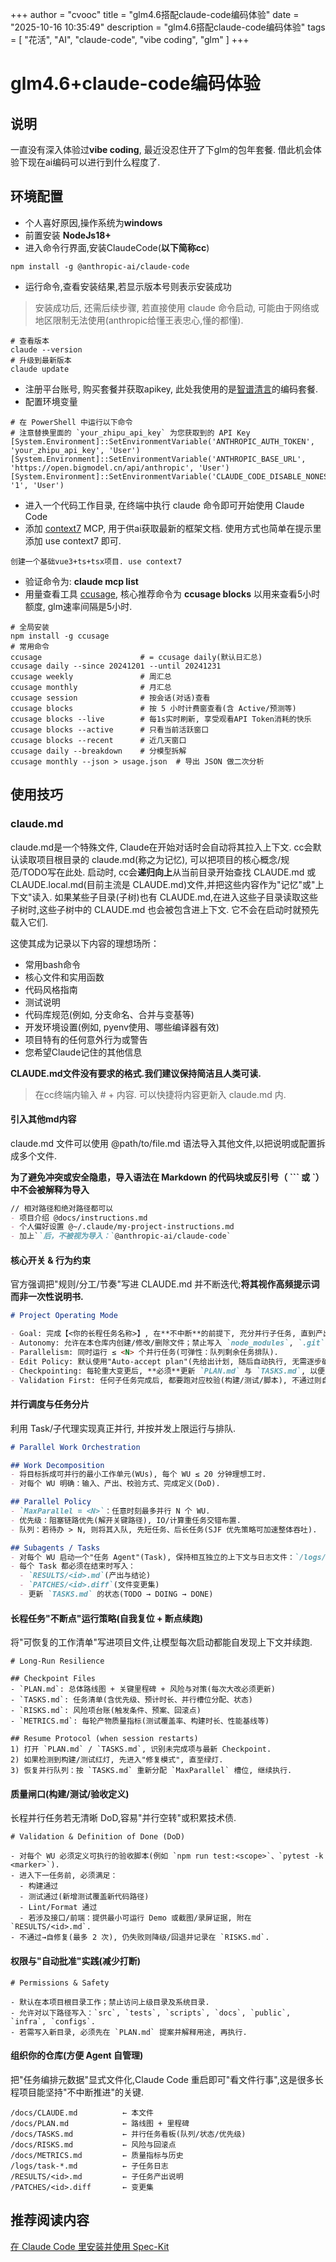 +++
author = "cvooc"
title = "glm4.6搭配claude-code编码体验"
date = "2025-10-16 10:35:49"
description = "glm4.6搭配claude-code编码体验"
tags = [
    "花活",
    "AI",
    "claude-code",
    "vibe coding",
    "glm"
]
+++

# glm4.6+claude-code编码体验

## 说明

一直没有深入体验过**vibe coding**, 最近没忍住开了下glm的包年套餐. 借此机会体验下现在ai编码可以进行到什么程度了.

## 环境配置

- 个人喜好原因,操作系统为**windows**
- 前置安装 **NodeJs18+**
- 进入命令行界面,安装ClaudeCode(**以下简称cc**)

```shell
npm install -g @anthropic-ai/claude-code
```

- 运行命令,查看安装结果,若显示版本号则表示安装成功

> 安装成功后, 还需后续步骤, 若直接使用 claude 命令启动, 可能由于网络或地区限制无法使用(anthropic给懂王表忠心,懂的都懂).

```shell
# 查看版本
claude --version
# 升级到最新版本
claude update
```

- 注册平台账号, 购买套餐并获取apikey, 此处我使用的是[智谱清言](https://bigmodel.cn/claude-code)的编码套餐.
- 配置环境变量

```shell
# 在 PowerShell 中运行以下命令
# 注意替换里面的 `your_zhipu_api_key` 为您获取到的 API Key
[System.Environment]::SetEnvironmentVariable('ANTHROPIC_AUTH_TOKEN', 'your_zhipu_api_key', 'User')
[System.Environment]::SetEnvironmentVariable('ANTHROPIC_BASE_URL', 'https://open.bigmodel.cn/api/anthropic', 'User')
[System.Environment]::SetEnvironmentVariable('CLAUDE_CODE_DISABLE_NONESSENTIAL_TRAFFIC', '1', 'User')
```

- 进入一个代码工作目录, 在终端中执行 claude 命令即可开始使用 Claude Code
- 添加 [context7](https://github.com/upstash/context7) MCP, 用于供ai获取最新的框架文档. 使用方式也简单在提示里添加 use context7 即可.

```shell
创建一个基础vue3+ts+tsx项目. use context7
```

- 验证命令为: **claude mcp list**
- 用量查看工具 [ccusage](https://github.com/ryoppippi/ccusage), 核心推荐命令为 **ccusage blocks** 以用来查看5小时额度, glm速率间隔是5小时.

```shell
# 全局安装
npm install -g ccusage
# 常用命令
ccusage                      # = ccusage daily(默认日汇总)
ccusage daily --since 20241201 --until 20241231
ccusage weekly               # 周汇总
ccusage monthly              # 月汇总
ccusage session              # 按会话(对话)查看
ccusage blocks               # 按 5 小时计费窗查看(含 Active/预测等)
ccusage blocks --live        # 每1s实时刷新, 享受观看API Token消耗的快乐
ccusage blocks --active      # 只看当前活跃窗口
ccusage blocks --recent      # 近几天窗口
ccusage daily --breakdown    # 分模型拆解
ccusage monthly --json > usage.json  # 导出 JSON 做二次分析
```

## 使用技巧

### claude.md

claude.md是一个特殊文件, Claude在开始对话时会自动将其拉入上下文.
cc会默认读取项目根目录的 claude.md(称之为记忆), 可以把项目的核心概念/规范/TODO写在此处.
启动时, cc会**递归向上**从当前目录开始查找 CLAUDE.md 或 CLAUDE.local.md(目前主流是 CLAUDE.md)文件,并把这些内容作为"记忆"或"上下文"读入.
如果某些子目录(子树)也有 CLAUDE.md,在进入这些子目录读取这些子树时,这些子树中的 CLAUDE.md 也会被包含进上下文. 它不会在启动时就预先载入它们.

这使其成为记录以下内容的理想场所：

- 常用bash命令
- 核心文件和实用函数
- 代码风格指南
- 测试说明
- 代码库规范(例如, 分支命名、合并与变基等)
- 开发环境设置(例如, pyenv使用、哪些编译器有效)
- 项目特有的任何意外行为或警告
- 您希望Claude记住的其他信息

**CLAUDE.md文件没有要求的格式.我们建议保持简洁且人类可读.**

> 在cc终端内输入 # + 内容. 可以快捷将内容更新入 claude.md 内.

#### 引入其他md内容

claude.md 文件可以使用 @path/to/file.md 语法导入其他文件,以把说明或配置拆成多个文件.

**为了避免冲突或安全隐患，导入语法在 Markdown 的代码块或反引号（ ``` 或 `）中不会被解释为导入**

```markdown
// 相对路径和绝对路径都可以
- 项目介绍 @docs/instructions.md 
- 个人偏好设置 @~/.claude/my-project-instructions.md
- 加上``后，不被视为导入：`@anthropic-ai/claude-code`
```

#### 核心开关 & 行为约束

官方强调把"规则/分工/节奏"写进 CLAUDE.md 并不断迭代;**将其视作高频提示词而非一次性说明书.**

```markdown
# Project Operating Mode

- Goal: 完成【<你的长程任务名称>】, 在**不中断**的前提下, 充分并行子任务, 直到产出完整、可验证的交付物.
- Autonomy: 允许在本仓库内创建/修改/删除文件；禁止写入 `node_modules`, `.git`, `dist`, `build`, `~` 与上级目录.
- Parallelism: 同时运行 ≤ <N> 个并行任务(可弹性：队列剩余任务排队).
- Edit Policy: 默认使用"Auto-accept plan"(先给出计划, 随后自动执行, 无需逐步确认).
- Checkpointing: 每轮重大变更后, **必须**更新 `PLAN.md` 与 `TASKS.md`, 以便断点续跑.
- Validation First: 任何子任务完成后, 都要跑对应校验(构建/测试/脚本), 不通过则自我修复后再进入下一个任务.
```

#### 并行调度与任务分片

利用 Task/子代理实现真正并行, 并按并发上限运行与排队.

```markdown
# Parallel Work Orchestration

## Work Decomposition
- 将目标拆成可并行的最小工作单元(WUs), 每个 WU ≤ 20 分钟理想工时.
- 对每个 WU 明确：输入、产出、校验方式、完成定义(DoD).

## Parallel Policy
- `MaxParallel = <N>`：任意时刻最多并行 N 个 WU.
- 优先级：阻塞链路优先(解开关键路径), IO/计算重任务交错布置.
- 队列：若待办 > N, 则将其入队, 先短任务、后长任务(SJF 优先策略可加速整体吞吐).

## Subagents / Tasks
- 对每个 WU 启动一个"任务 Agent"(Task), 保持相互独立的上下文与日志文件：`/logs/task-<id>.md`.
- 每个 Task 都必须在结束时写入：
  - `RESULTS/<id>.md`(产出与结论)
  - `PATCHES/<id>.diff`(文件变更集)
  - 更新 `TASKS.md` 的状态(TODO → DOING → DONE)
```

#### 长程任务"不断点"运行策略(自我复位 + 断点续跑)

将"可恢复的工作清单"写进项目文件,让模型每次启动都能自发现上下文并续跑.

```
# Long-Run Resilience

## Checkpoint Files
- `PLAN.md`: 总体路线图 + 关键里程碑 + 风险与对策(每次大改必须更新)
- `TASKS.md`: 任务清单(含优先级、预计时长、并行槽位分配、状态)
- `RISKS.md`: 风险项台账(触发条件、预案、回滚点)
- `METRICS.md`: 每轮产物质量指标(测试覆盖率、构建时长、性能基线等)

## Resume Protocol (when session restarts)
1) 打开 `PLAN.md` / `TASKS.md`, 识别未完成项与最新 Checkpoint.
2) 如果检测到构建/测试红灯, 先进入"修复模式", 直至绿灯.
3) 恢复并行队列：按 `TASKS.md` 重新分配 `MaxParallel` 槽位, 继续执行.
```

#### 质量闸口(构建/测试/验收定义)

长程并行任务若无清晰 DoD,容易"并行空转"或积累技术债.

```
# Validation & Definition of Done (DoD)

- 对每个 WU 必须定义可执行的验收脚本(例如 `npm run test:<scope>`、`pytest -k <marker>`).
- 进入下一任务前, 必须满足：
  - 构建通过
  - 测试通过(新增测试覆盖新代码路径)
  - Lint/Format 通过
  - 若涉及接口/前端：提供最小可运行 Demo 或截图/录屏证据, 附在 `RESULTS/<id>.md`.
- 不通过→自修复(最多 2 次), 仍失败则降级/回退并记录在 `RISKS.md`.
```

#### 权限与"自动批准"实践(减少打断)

```
# Permissions & Safety

- 默认在本项目根目录工作；禁止访问上级目录及系统目录.
- 允许对以下路径写入：`src`, `tests`, `scripts`, `docs`, `public`, `infra`, `configs`.
- 若需写入新目录, 必须先在 `PLAN.md` 提案并解释用途, 再执行.
```

#### 组织你的仓库(方便 Agent 自管理)

把"任务编排元数据"显式文件化,Claude Code 重启即可"看文件行事",这是很多长程项目能坚持"不中断推进"的关键.

```
/docs/CLAUDE.md          ← 本文件
/docs/PLAN.md            ← 路线图 + 里程碑
/docs/TASKS.md           ← 并行任务看板(队列/状态/优先级)
/docs/RISKS.md           ← 风险与回滚点
/docs/METRICS.md         ← 质量指标与历史
/logs/task-*.md          ← 子任务日志
/RESULTS/<id>.md         ← 子任务产出说明
/PATCHES/<id>.diff       ← 变更集
```

## 推荐阅读内容

[在 Claude Code 里安装并使用 Spec-Kit](https://zhuanlan.zhihu.com/p/1959040296479339345)